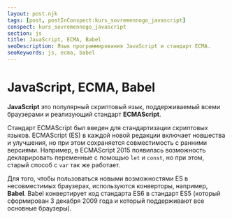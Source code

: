 ```yaml
---
layout: post.njk
tags: [post, postInConspect:kurs_sovremennogo_javascript]
conspect: kurs_sovremennogo_javascript
section: js
title: JavaScript, ECMA, Babel
seoDescription: Язык программирования JavaScript и стандарт ECMA.
seoKeywords: js, ecma, babel
---
```

# JavaScript, ECMA, Babel

**JavaScript** это популярный скриптовый язык, поддерживаемый всеми браузерами и реализующий стандарт **ECMAScript**.

Стандарт ECMAScript был введен для стандартизации скриптовых языков. ECMAScript (ES) в каждой новой редакции включает новшества и улучшения, но при этом сохраняется совместимость с ранними версиями. Например, в ECMAScript 2015 появилась возможность декларировать переменные с помощью `let` и `const`, но при этом, старый способ с `var` так же работает.

Для того, чтобы пользоваться новыми возможностями ES в несовместимых браузерах, используются конверторы, например, **Babel**. Babel конвертирует код стандарта ES6 в стандарт ES5 (который сформирован 3 декабря 2009 года и который поддерживают все основные браузеры).